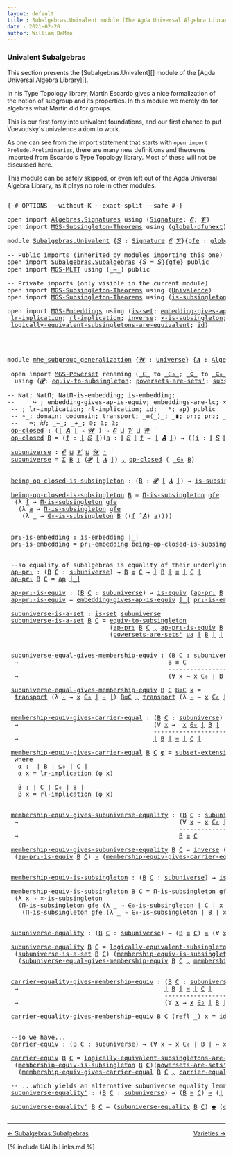 ```yaml
---
layout: default
title : Subalgebras.Univalent module (The Agda Universal Algebra Library)
date : 2021-02-20
author: William DeMeo
---
```


### <a id="univalent-subalgebras">Univalent Subalgebras</a>

This section presents the [Subalgebras.Univalent][] module of the [Agda Universal Algebra Library][].

In his Type Topology library, Martin Escardo gives a nice formalization of the notion of subgroup and its properties.  In this module we merely do for algebras what Martin did for groups.


This is our first foray into univalent foundations, and our first chance to put Voevodsky's univalence axiom to work.

As one can see from the import statement that starts with `open import Prelude.Preliminaries`, there are many new definitions and theorems imported from Escardo's Type Topology library.  Most of these will not be discussed here.

This module can be safely skipped, or even left out of the Agda Universal Algebra Library, as it plays no role in other modules.


<pre class="Agda">

<a id="988" class="Symbol">{-#</a> <a id="992" class="Keyword">OPTIONS</a> <a id="1000" class="Pragma">--without-K</a> <a id="1012" class="Pragma">--exact-split</a> <a id="1026" class="Pragma">--safe</a> <a id="1033" class="Symbol">#-}</a>

<a id="1038" class="Keyword">open</a> <a id="1043" class="Keyword">import</a> <a id="1050" href="Algebras.Signatures.html" class="Module">Algebras.Signatures</a> <a id="1070" class="Keyword">using</a> <a id="1076" class="Symbol">(</a><a id="1077" href="Algebras.Signatures.html#1299" class="Function">Signature</a><a id="1086" class="Symbol">;</a> <a id="1088" href="Prelude.Preliminaries.html#5703" class="Generalizable">𝓞</a><a id="1089" class="Symbol">;</a> <a id="1091" href="Universes.html#262" class="Generalizable">𝓥</a><a id="1092" class="Symbol">)</a>
<a id="1094" class="Keyword">open</a> <a id="1099" class="Keyword">import</a> <a id="1106" href="MGS-Subsingleton-Theorems.html" class="Module">MGS-Subsingleton-Theorems</a> <a id="1132" class="Keyword">using</a> <a id="1138" class="Symbol">(</a><a id="1139" href="MGS-Subsingleton-Theorems.html#3468" class="Function">global-dfunext</a><a id="1153" class="Symbol">)</a>

<a id="1156" class="Keyword">module</a> <a id="1163" href="Subalgebras.Univalent.html" class="Module">Subalgebras.Univalent</a> <a id="1185" class="Symbol">{</a><a id="1186" href="Subalgebras.Univalent.html#1186" class="Bound">𝑆</a> <a id="1188" class="Symbol">:</a> <a id="1190" href="Algebras.Signatures.html#1299" class="Function">Signature</a> <a id="1200" href="Prelude.Preliminaries.html#5703" class="Generalizable">𝓞</a> <a id="1202" href="Universes.html#262" class="Generalizable">𝓥</a><a id="1203" class="Symbol">}{</a><a id="1205" href="Subalgebras.Univalent.html#1205" class="Bound">gfe</a> <a id="1209" class="Symbol">:</a> <a id="1211" href="MGS-Subsingleton-Theorems.html#3468" class="Function">global-dfunext</a><a id="1225" class="Symbol">}</a> <a id="1227" class="Keyword">where</a>

<a id="1234" class="Comment">-- Public imports (inherited by modules importing this one)</a>
<a id="1294" class="Keyword">open</a> <a id="1299" class="Keyword">import</a> <a id="1306" href="Subalgebras.Subalgebras.html" class="Module">Subalgebras.Subalgebras</a> <a id="1330" class="Symbol">{</a><a id="1331" class="Argument">𝑆</a> <a id="1333" class="Symbol">=</a> <a id="1335" href="Subalgebras.Univalent.html#1186" class="Bound">𝑆</a><a id="1336" class="Symbol">}{</a><a id="1338" href="Subalgebras.Univalent.html#1205" class="Bound">gfe</a><a id="1341" class="Symbol">}</a> <a id="1343" class="Keyword">public</a>
<a id="1350" class="Keyword">open</a> <a id="1355" class="Keyword">import</a> <a id="1362" href="MGS-MLTT.html" class="Module">MGS-MLTT</a> <a id="1371" class="Keyword">using</a> <a id="1377" class="Symbol">(</a><a id="1378" href="MGS-MLTT.html#7080" class="Function Operator">_⇔_</a><a id="1381" class="Symbol">)</a> <a id="1383" class="Keyword">public</a>

<a id="1391" class="Comment">-- Private imports (only visible in the current module)</a>
<a id="1447" class="Keyword">open</a> <a id="1452" class="Keyword">import</a> <a id="1459" href="MGS-Subsingleton-Theorems.html" class="Module">MGS-Subsingleton-Theorems</a> <a id="1485" class="Keyword">using</a> <a id="1491" class="Symbol">(</a><a id="1492" href="MGS-Subsingleton-Theorems.html#2964" class="Function">Univalence</a><a id="1502" class="Symbol">)</a>
<a id="1504" class="Keyword">open</a> <a id="1509" class="Keyword">import</a> <a id="1516" href="MGS-Subsingleton-Theorems.html" class="Module">MGS-Subsingleton-Theorems</a> <a id="1542" class="Keyword">using</a> <a id="1548" class="Symbol">(</a><a id="1549" href="MGS-Basic-UF.html#743" class="Function">is-subsingleton</a><a id="1564" class="Symbol">;</a> <a id="1566" href="MGS-Subsingleton-Theorems.html#393" class="Function">Π-is-subsingleton</a><a id="1583" class="Symbol">)</a>

<a id="1586" class="Keyword">open</a> <a id="1591" class="Keyword">import</a> <a id="1598" href="MGS-Embeddings.html" class="Module">MGS-Embeddings</a> <a id="1613" class="Keyword">using</a> <a id="1619" class="Symbol">(</a><a id="1620" href="MGS-Basic-UF.html#1929" class="Function">is-set</a><a id="1626" class="Symbol">;</a> <a id="1628" href="MGS-Embeddings.html#3808" class="Function">embedding-gives-ap-is-equiv</a><a id="1655" class="Symbol">;</a> <a id="1657" href="MGS-Embeddings.html#1089" class="Function">pr₁-embedding</a><a id="1670" class="Symbol">;</a> 
 <a id="1674" href="MGS-MLTT.html#7133" class="Function">lr-implication</a><a id="1688" class="Symbol">;</a> <a id="1690" href="MGS-MLTT.html#7214" class="Function">rl-implication</a><a id="1704" class="Symbol">;</a> <a id="1706" href="MGS-Equivalences.html#979" class="Function">inverse</a><a id="1713" class="Symbol">;</a> <a id="1715" href="MGS-Solved-Exercises.html#6381" class="Function">×-is-subsingleton</a><a id="1732" class="Symbol">;</a> <a id="1734" href="MGS-Equivalences.html#5035" class="Function Operator">_≃_</a><a id="1737" class="Symbol">;</a> <a id="1739" href="MGS-Equivalences.html#6164" class="Function Operator">_●_</a><a id="1742" class="Symbol">;</a>
 <a id="1745" href="MGS-Solved-Exercises.html#5136" class="Function">logically-equivalent-subsingletons-are-equivalent</a><a id="1794" class="Symbol">;</a> <a id="1796" href="MGS-MLTT.html#3744" class="Function">id</a><a id="1798" class="Symbol">)</a>




<a id="1804" class="Keyword">module</a> <a id="mhe_subgroup_generalization"></a><a id="1811" href="Subalgebras.Univalent.html#1811" class="Module Operator">mhe_subgroup_generalization</a> <a id="1839" class="Symbol">{</a><a id="1840" href="Subalgebras.Univalent.html#1840" class="Bound">𝓦</a> <a id="1842" class="Symbol">:</a> <a id="1844" href="Agda.Primitive.html#423" class="Function">Universe</a><a id="1852" class="Symbol">}</a> <a id="1854" class="Symbol">{</a><a id="1855" href="Subalgebras.Univalent.html#1855" class="Bound">𝑨</a> <a id="1857" class="Symbol">:</a> <a id="1859" href="Algebras.Algebras.html#694" class="Function">Algebra</a> <a id="1867" href="Subalgebras.Univalent.html#1840" class="Bound">𝓦</a> <a id="1869" href="Subalgebras.Univalent.html#1186" class="Bound">𝑆</a><a id="1870" class="Symbol">}</a> <a id="1872" class="Symbol">(</a><a id="1873" href="Subalgebras.Univalent.html#1873" class="Bound">ua</a> <a id="1876" class="Symbol">:</a> <a id="1878" href="MGS-Subsingleton-Theorems.html#2964" class="Function">Univalence</a><a id="1888" class="Symbol">)</a> <a id="1890" class="Keyword">where</a>

 <a id="1898" class="Keyword">open</a> <a id="1903" class="Keyword">import</a> <a id="1910" href="MGS-Powerset.html" class="Module">MGS-Powerset</a> <a id="1923" class="Keyword">renaming</a> <a id="1932" class="Symbol">(</a><a id="1933" href="MGS-Powerset.html#4924" class="Function Operator">_∈_</a> <a id="1937" class="Symbol">to</a> <a id="_∈_"></a><a id="1940" href="Subalgebras.Univalent.html#1940" class="Function Operator">_∈₀_</a><a id="1944" class="Symbol">;</a> <a id="1946" href="MGS-Powerset.html#4976" class="Function Operator">_⊆_</a> <a id="1950" class="Symbol">to</a> <a id="_⊆_"></a><a id="1953" href="Subalgebras.Univalent.html#1953" class="Function Operator">_⊆₀_</a><a id="1957" class="Symbol">;</a> <a id="1959" href="MGS-Powerset.html#5040" class="Function">∈-is-subsingleton</a> <a id="1977" class="Symbol">to</a> <a id="∈-is-subsingleton"></a><a id="1980" href="Subalgebras.Univalent.html#1980" class="Function">∈₀-is-subsingleton</a><a id="1998" class="Symbol">)</a>
  <a id="2002" class="Keyword">using</a> <a id="2008" class="Symbol">(</a><a id="2009" href="MGS-Powerset.html#4551" class="Function">𝓟</a><a id="2010" class="Symbol">;</a> <a id="2012" href="MGS-Solved-Exercises.html#1652" class="Function">equiv-to-subsingleton</a><a id="2033" class="Symbol">;</a> <a id="2035" href="MGS-Powerset.html#4586" class="Function">powersets-are-sets&#39;</a><a id="2054" class="Symbol">;</a> <a id="2056" href="MGS-Powerset.html#6079" class="Function">subset-extensionality&#39;</a><a id="2078" class="Symbol">;</a> <a id="2080" href="MGS-Powerset.html#382" class="Function">propext</a><a id="2087" class="Symbol">;</a> <a id="2089" href="MGS-Powerset.html#2957" class="Function Operator">_holds</a><a id="2095" class="Symbol">;</a> <a id="2097" href="MGS-Powerset.html#2893" class="Function">Ω</a><a id="2098" class="Symbol">)</a>

<a id="2101" class="Comment">-- Nat; NatΠ; NatΠ-is-embedding; is-embedding; </a>
<a id="2149" class="Comment">--    _↪_; embedding-gives-ap-is-equiv; embeddings-are-lc; ×-is-subsingleton; id-is-embedding) public</a>
 <a id="2252" class="Comment">-- ; lr-implication; rl-implication; id; _⁻¹; ap) public</a>
 <a id="2310" class="Comment">-- ∘_; domain; codomain; transport; _≡⟨_⟩_; _∎; pr₁; pr₂; _×_; -Σ; Π;</a>
 <a id="2381" class="Comment">--   ¬; 𝑖𝑑; _∼_; _+_; 𝟘; 𝟙; 𝟚; </a>
 <a id="mhe_subgroup_generalization.op-closed"></a><a id="2414" href="Subalgebras.Univalent.html#2414" class="Function">op-closed</a> <a id="2424" class="Symbol">:</a> <a id="2426" class="Symbol">(</a><a id="2427" href="Prelude.Preliminaries.html#13781" class="Function Operator">∣</a> <a id="2429" href="Subalgebras.Univalent.html#1855" class="Bound">𝑨</a> <a id="2431" href="Prelude.Preliminaries.html#13781" class="Function Operator">∣</a> <a id="2433" class="Symbol">→</a> <a id="2435" href="Subalgebras.Univalent.html#1840" class="Bound">𝓦</a> <a id="2437" href="Universes.html#403" class="Function Operator">̇</a><a id="2438" class="Symbol">)</a> <a id="2440" class="Symbol">→</a> <a id="2442" href="Subalgebras.Univalent.html#1200" class="Bound">𝓞</a> <a id="2444" href="Agda.Primitive.html#636" class="Function Operator">⊔</a> <a id="2446" href="Subalgebras.Univalent.html#1202" class="Bound">𝓥</a> <a id="2448" href="Agda.Primitive.html#636" class="Function Operator">⊔</a> <a id="2450" href="Subalgebras.Univalent.html#1840" class="Bound">𝓦</a> <a id="2452" href="Universes.html#403" class="Function Operator">̇</a>
 <a id="2455" href="Subalgebras.Univalent.html#2414" class="Function">op-closed</a> <a id="2465" href="Subalgebras.Univalent.html#2465" class="Bound">B</a> <a id="2467" class="Symbol">=</a> <a id="2469" class="Symbol">(</a><a id="2470" href="Subalgebras.Univalent.html#2470" class="Bound">f</a> <a id="2472" class="Symbol">:</a> <a id="2474" href="Prelude.Preliminaries.html#13781" class="Function Operator">∣</a> <a id="2476" href="Subalgebras.Univalent.html#1186" class="Bound">𝑆</a> <a id="2478" href="Prelude.Preliminaries.html#13781" class="Function Operator">∣</a><a id="2479" class="Symbol">)(</a><a id="2481" href="Subalgebras.Univalent.html#2481" class="Bound">a</a> <a id="2483" class="Symbol">:</a> <a id="2485" href="Prelude.Preliminaries.html#13859" class="Function Operator">∥</a> <a id="2487" href="Subalgebras.Univalent.html#1186" class="Bound">𝑆</a> <a id="2489" href="Prelude.Preliminaries.html#13859" class="Function Operator">∥</a> <a id="2491" href="Subalgebras.Univalent.html#2470" class="Bound">f</a> <a id="2493" class="Symbol">→</a> <a id="2495" href="Prelude.Preliminaries.html#13781" class="Function Operator">∣</a> <a id="2497" href="Subalgebras.Univalent.html#1855" class="Bound">𝑨</a> <a id="2499" href="Prelude.Preliminaries.html#13781" class="Function Operator">∣</a><a id="2500" class="Symbol">)</a> <a id="2502" class="Symbol">→</a> <a id="2504" class="Symbol">((</a><a id="2506" href="Subalgebras.Univalent.html#2506" class="Bound">i</a> <a id="2508" class="Symbol">:</a> <a id="2510" href="Prelude.Preliminaries.html#13859" class="Function Operator">∥</a> <a id="2512" href="Subalgebras.Univalent.html#1186" class="Bound">𝑆</a> <a id="2514" href="Prelude.Preliminaries.html#13859" class="Function Operator">∥</a> <a id="2516" href="Subalgebras.Univalent.html#2470" class="Bound">f</a><a id="2517" class="Symbol">)</a> <a id="2519" class="Symbol">→</a> <a id="2521" href="Subalgebras.Univalent.html#2465" class="Bound">B</a> <a id="2523" class="Symbol">(</a><a id="2524" href="Subalgebras.Univalent.html#2481" class="Bound">a</a> <a id="2526" href="Subalgebras.Univalent.html#2506" class="Bound">i</a><a id="2527" class="Symbol">))</a> <a id="2530" class="Symbol">→</a> <a id="2532" href="Subalgebras.Univalent.html#2465" class="Bound">B</a> <a id="2534" class="Symbol">((</a><a id="2536" href="Subalgebras.Univalent.html#2470" class="Bound">f</a> <a id="2538" href="Algebras.Algebras.html#2844" class="Function Operator">̂</a> <a id="2540" href="Subalgebras.Univalent.html#1855" class="Bound">𝑨</a><a id="2541" class="Symbol">)</a> <a id="2543" href="Subalgebras.Univalent.html#2481" class="Bound">a</a><a id="2544" class="Symbol">)</a>

 <a id="mhe_subgroup_generalization.subuniverse"></a><a id="2548" href="Subalgebras.Univalent.html#2548" class="Function">subuniverse</a> <a id="2560" class="Symbol">:</a> <a id="2562" href="Subalgebras.Univalent.html#1200" class="Bound">𝓞</a> <a id="2564" href="Agda.Primitive.html#636" class="Function Operator">⊔</a> <a id="2566" href="Subalgebras.Univalent.html#1202" class="Bound">𝓥</a> <a id="2568" href="Agda.Primitive.html#636" class="Function Operator">⊔</a> <a id="2570" href="Subalgebras.Univalent.html#1840" class="Bound">𝓦</a> <a id="2572" href="Agda.Primitive.html#606" class="Function Operator">⁺</a> <a id="2574" href="Universes.html#403" class="Function Operator">̇</a>
 <a id="2577" href="Subalgebras.Univalent.html#2548" class="Function">subuniverse</a> <a id="2589" class="Symbol">=</a> <a id="2591" href="MGS-MLTT.html#3074" class="Function">Σ</a> <a id="2593" href="Subalgebras.Univalent.html#2593" class="Bound">B</a> <a id="2595" href="MGS-MLTT.html#3074" class="Function">꞉</a> <a id="2597" class="Symbol">(</a><a id="2598" href="MGS-Powerset.html#4551" class="Function">𝓟</a> <a id="2600" href="Prelude.Preliminaries.html#13781" class="Function Operator">∣</a> <a id="2602" href="Subalgebras.Univalent.html#1855" class="Bound">𝑨</a> <a id="2604" href="Prelude.Preliminaries.html#13781" class="Function Operator">∣</a><a id="2605" class="Symbol">)</a> <a id="2607" href="MGS-MLTT.html#3074" class="Function">,</a> <a id="2609" href="Subalgebras.Univalent.html#2414" class="Function">op-closed</a> <a id="2619" class="Symbol">(</a> <a id="2621" href="Subalgebras.Univalent.html#1940" class="Function Operator">_∈₀</a> <a id="2625" href="Subalgebras.Univalent.html#2593" class="Bound">B</a><a id="2626" class="Symbol">)</a>


 <a id="mhe_subgroup_generalization.being-op-closed-is-subsingleton"></a><a id="2631" href="Subalgebras.Univalent.html#2631" class="Function">being-op-closed-is-subsingleton</a> <a id="2663" class="Symbol">:</a> <a id="2665" class="Symbol">(</a><a id="2666" href="Subalgebras.Univalent.html#2666" class="Bound">B</a> <a id="2668" class="Symbol">:</a> <a id="2670" href="MGS-Powerset.html#4551" class="Function">𝓟</a> <a id="2672" href="Prelude.Preliminaries.html#13781" class="Function Operator">∣</a> <a id="2674" href="Subalgebras.Univalent.html#1855" class="Bound">𝑨</a> <a id="2676" href="Prelude.Preliminaries.html#13781" class="Function Operator">∣</a><a id="2677" class="Symbol">)</a> <a id="2679" class="Symbol">→</a> <a id="2681" href="MGS-Basic-UF.html#743" class="Function">is-subsingleton</a> <a id="2697" class="Symbol">(</a><a id="2698" href="Subalgebras.Univalent.html#2414" class="Function">op-closed</a> <a id="2708" class="Symbol">(</a> <a id="2710" href="Subalgebras.Univalent.html#1940" class="Function Operator">_∈₀</a> <a id="2714" href="Subalgebras.Univalent.html#2666" class="Bound">B</a> <a id="2716" class="Symbol">))</a>

 <a id="2721" href="Subalgebras.Univalent.html#2631" class="Function">being-op-closed-is-subsingleton</a> <a id="2753" href="Subalgebras.Univalent.html#2753" class="Bound">B</a> <a id="2755" class="Symbol">=</a> <a id="2757" href="MGS-Subsingleton-Theorems.html#393" class="Function">Π-is-subsingleton</a> <a id="2775" href="Subalgebras.Univalent.html#1205" class="Bound">gfe</a>
  <a id="2781" class="Symbol">(λ</a> <a id="2784" href="Subalgebras.Univalent.html#2784" class="Bound">f</a> <a id="2786" class="Symbol">→</a> <a id="2788" href="MGS-Subsingleton-Theorems.html#393" class="Function">Π-is-subsingleton</a> <a id="2806" href="Subalgebras.Univalent.html#1205" class="Bound">gfe</a>
   <a id="2813" class="Symbol">(λ</a> <a id="2816" href="Subalgebras.Univalent.html#2816" class="Bound">a</a> <a id="2818" class="Symbol">→</a> <a id="2820" href="MGS-Subsingleton-Theorems.html#393" class="Function">Π-is-subsingleton</a> <a id="2838" href="Subalgebras.Univalent.html#1205" class="Bound">gfe</a>
    <a id="2846" class="Symbol">(λ</a> <a id="2849" href="Subalgebras.Univalent.html#2849" class="Bound">_</a> <a id="2851" class="Symbol">→</a> <a id="2853" href="Subalgebras.Univalent.html#1980" class="Function">∈₀-is-subsingleton</a> <a id="2872" href="Subalgebras.Univalent.html#2753" class="Bound">B</a> <a id="2874" class="Symbol">((</a><a id="2876" href="Subalgebras.Univalent.html#2784" class="Bound">f</a> <a id="2878" href="Algebras.Algebras.html#2844" class="Function Operator">̂</a> <a id="2880" href="Subalgebras.Univalent.html#1855" class="Bound">𝑨</a><a id="2881" class="Symbol">)</a> <a id="2883" href="Subalgebras.Univalent.html#2816" class="Bound">a</a><a id="2884" class="Symbol">))))</a>


 <a id="mhe_subgroup_generalization.pr₁-is-embedding"></a><a id="2892" href="Subalgebras.Univalent.html#2892" class="Function">pr₁-is-embedding</a> <a id="2909" class="Symbol">:</a> <a id="2911" href="MGS-Embeddings.html#384" class="Function">is-embedding</a> <a id="2924" href="Prelude.Preliminaries.html#13781" class="Function Operator">∣_∣</a>
 <a id="2929" href="Subalgebras.Univalent.html#2892" class="Function">pr₁-is-embedding</a> <a id="2946" class="Symbol">=</a> <a id="2948" href="MGS-Embeddings.html#1089" class="Function">pr₁-embedding</a> <a id="2962" href="Subalgebras.Univalent.html#2631" class="Function">being-op-closed-is-subsingleton</a>


 <a id="2997" class="Comment">--so equality of subalgebras is equality of their underlying subsets in the powerset:</a>
 <a id="mhe_subgroup_generalization.ap-pr₁"></a><a id="3084" href="Subalgebras.Univalent.html#3084" class="Function">ap-pr₁</a> <a id="3091" class="Symbol">:</a> <a id="3093" class="Symbol">(</a><a id="3094" href="Subalgebras.Univalent.html#3094" class="Bound">B</a> <a id="3096" href="Subalgebras.Univalent.html#3096" class="Bound">C</a> <a id="3098" class="Symbol">:</a> <a id="3100" href="Subalgebras.Univalent.html#2548" class="Function">subuniverse</a><a id="3111" class="Symbol">)</a> <a id="3113" class="Symbol">→</a> <a id="3115" href="Subalgebras.Univalent.html#3094" class="Bound">B</a> <a id="3117" href="Prelude.Inverses.html#620" class="Datatype Operator">≡</a> <a id="3119" href="Subalgebras.Univalent.html#3096" class="Bound">C</a> <a id="3121" class="Symbol">→</a> <a id="3123" href="Prelude.Preliminaries.html#13781" class="Function Operator">∣</a> <a id="3125" href="Subalgebras.Univalent.html#3094" class="Bound">B</a> <a id="3127" href="Prelude.Preliminaries.html#13781" class="Function Operator">∣</a> <a id="3129" href="Prelude.Inverses.html#620" class="Datatype Operator">≡</a> <a id="3131" href="Prelude.Preliminaries.html#13781" class="Function Operator">∣</a> <a id="3133" href="Subalgebras.Univalent.html#3096" class="Bound">C</a> <a id="3135" href="Prelude.Preliminaries.html#13781" class="Function Operator">∣</a>
 <a id="3138" href="Subalgebras.Univalent.html#3084" class="Function">ap-pr₁</a> <a id="3145" href="Subalgebras.Univalent.html#3145" class="Bound">B</a> <a id="3147" href="Subalgebras.Univalent.html#3147" class="Bound">C</a> <a id="3149" class="Symbol">=</a> <a id="3151" href="MGS-MLTT.html#6613" class="Function">ap</a> <a id="3154" href="Prelude.Preliminaries.html#13781" class="Function Operator">∣_∣</a>

 <a id="mhe_subgroup_generalization.ap-pr₁-is-equiv"></a><a id="3160" href="Subalgebras.Univalent.html#3160" class="Function">ap-pr₁-is-equiv</a> <a id="3176" class="Symbol">:</a> <a id="3178" class="Symbol">(</a><a id="3179" href="Subalgebras.Univalent.html#3179" class="Bound">B</a> <a id="3181" href="Subalgebras.Univalent.html#3181" class="Bound">C</a> <a id="3183" class="Symbol">:</a> <a id="3185" href="Subalgebras.Univalent.html#2548" class="Function">subuniverse</a><a id="3196" class="Symbol">)</a> <a id="3198" class="Symbol">→</a> <a id="3200" href="MGS-Equivalences.html#868" class="Function">is-equiv</a> <a id="3209" class="Symbol">(</a><a id="3210" href="Subalgebras.Univalent.html#3084" class="Function">ap-pr₁</a> <a id="3217" href="Subalgebras.Univalent.html#3179" class="Bound">B</a> <a id="3219" href="Subalgebras.Univalent.html#3181" class="Bound">C</a><a id="3220" class="Symbol">)</a>
 <a id="3223" href="Subalgebras.Univalent.html#3160" class="Function">ap-pr₁-is-equiv</a> <a id="3239" class="Symbol">=</a> <a id="3241" href="MGS-Embeddings.html#3808" class="Function">embedding-gives-ap-is-equiv</a> <a id="3269" href="Prelude.Preliminaries.html#13781" class="Function Operator">∣_∣</a> <a id="3273" href="Subalgebras.Univalent.html#2892" class="Function">pr₁-is-embedding</a>

 <a id="mhe_subgroup_generalization.subuniverse-is-a-set"></a><a id="3292" href="Subalgebras.Univalent.html#3292" class="Function">subuniverse-is-a-set</a> <a id="3313" class="Symbol">:</a> <a id="3315" href="MGS-Basic-UF.html#1929" class="Function">is-set</a> <a id="3322" href="Subalgebras.Univalent.html#2548" class="Function">subuniverse</a>
 <a id="3335" href="Subalgebras.Univalent.html#3292" class="Function">subuniverse-is-a-set</a> <a id="3356" href="Subalgebras.Univalent.html#3356" class="Bound">B</a> <a id="3358" href="Subalgebras.Univalent.html#3358" class="Bound">C</a> <a id="3360" class="Symbol">=</a> <a id="3362" href="MGS-Solved-Exercises.html#1652" class="Function">equiv-to-subsingleton</a>
                            <a id="3412" class="Symbol">(</a><a id="3413" href="Subalgebras.Univalent.html#3084" class="Function">ap-pr₁</a> <a id="3420" href="Subalgebras.Univalent.html#3356" class="Bound">B</a> <a id="3422" href="Subalgebras.Univalent.html#3358" class="Bound">C</a> <a id="3424" href="Prelude.Equality.html#463" class="InductiveConstructor Operator">,</a> <a id="3426" href="Subalgebras.Univalent.html#3160" class="Function">ap-pr₁-is-equiv</a> <a id="3442" href="Subalgebras.Univalent.html#3356" class="Bound">B</a> <a id="3444" href="Subalgebras.Univalent.html#3358" class="Bound">C</a><a id="3445" class="Symbol">)</a>
                            <a id="3475" class="Symbol">(</a><a id="3476" href="MGS-Powerset.html#4586" class="Function">powersets-are-sets&#39;</a> <a id="3496" href="Subalgebras.Univalent.html#1873" class="Bound">ua</a> <a id="3499" href="Prelude.Preliminaries.html#13781" class="Function Operator">∣</a> <a id="3501" href="Subalgebras.Univalent.html#3356" class="Bound">B</a> <a id="3503" href="Prelude.Preliminaries.html#13781" class="Function Operator">∣</a> <a id="3505" href="Prelude.Preliminaries.html#13781" class="Function Operator">∣</a> <a id="3507" href="Subalgebras.Univalent.html#3358" class="Bound">C</a> <a id="3509" href="Prelude.Preliminaries.html#13781" class="Function Operator">∣</a><a id="3510" class="Symbol">)</a>


 <a id="mhe_subgroup_generalization.subuniverse-equal-gives-membership-equiv"></a><a id="3515" href="Subalgebras.Univalent.html#3515" class="Function">subuniverse-equal-gives-membership-equiv</a> <a id="3556" class="Symbol">:</a> <a id="3558" class="Symbol">(</a><a id="3559" href="Subalgebras.Univalent.html#3559" class="Bound">B</a> <a id="3561" href="Subalgebras.Univalent.html#3561" class="Bound">C</a> <a id="3563" class="Symbol">:</a> <a id="3565" href="Subalgebras.Univalent.html#2548" class="Function">subuniverse</a><a id="3576" class="Symbol">)</a>
  <a id="3580" class="Symbol">→</a>                                         <a id="3622" href="Subalgebras.Univalent.html#3559" class="Bound">B</a> <a id="3624" href="Prelude.Inverses.html#620" class="Datatype Operator">≡</a> <a id="3626" href="Subalgebras.Univalent.html#3561" class="Bound">C</a>
                                            <a id="3672" class="Comment">---------------------</a>
  <a id="3696" class="Symbol">→</a>                                         <a id="3738" class="Symbol">(∀</a> <a id="3741" href="Subalgebras.Univalent.html#3741" class="Bound">x</a> <a id="3743" class="Symbol">→</a> <a id="3745" href="Subalgebras.Univalent.html#3741" class="Bound">x</a> <a id="3747" href="Subalgebras.Univalent.html#1940" class="Function Operator">∈₀</a> <a id="3750" href="Prelude.Preliminaries.html#13781" class="Function Operator">∣</a> <a id="3752" href="Subalgebras.Univalent.html#3559" class="Bound">B</a> <a id="3754" href="Prelude.Preliminaries.html#13781" class="Function Operator">∣</a> <a id="3756" href="MGS-MLTT.html#7080" class="Function Operator">⇔</a> <a id="3758" href="Subalgebras.Univalent.html#3741" class="Bound">x</a> <a id="3760" href="Subalgebras.Univalent.html#1940" class="Function Operator">∈₀</a> <a id="3763" href="Prelude.Preliminaries.html#13781" class="Function Operator">∣</a> <a id="3765" href="Subalgebras.Univalent.html#3561" class="Bound">C</a> <a id="3767" href="Prelude.Preliminaries.html#13781" class="Function Operator">∣</a><a id="3768" class="Symbol">)</a>

 <a id="3772" href="Subalgebras.Univalent.html#3515" class="Function">subuniverse-equal-gives-membership-equiv</a> <a id="3813" href="Subalgebras.Univalent.html#3813" class="Bound">B</a> <a id="3815" href="Subalgebras.Univalent.html#3815" class="Bound">C</a> <a id="3817" href="Subalgebras.Univalent.html#3817" class="Bound">B≡C</a> <a id="3821" href="Subalgebras.Univalent.html#3821" class="Bound">x</a> <a id="3823" class="Symbol">=</a>
  <a id="3827" href="MGS-MLTT.html#4946" class="Function">transport</a> <a id="3837" class="Symbol">(λ</a> <a id="3840" href="Subalgebras.Univalent.html#3840" class="Bound">-</a> <a id="3842" class="Symbol">→</a> <a id="3844" href="Subalgebras.Univalent.html#3821" class="Bound">x</a> <a id="3846" href="Subalgebras.Univalent.html#1940" class="Function Operator">∈₀</a> <a id="3849" href="Prelude.Preliminaries.html#13781" class="Function Operator">∣</a> <a id="3851" href="Subalgebras.Univalent.html#3840" class="Bound">-</a> <a id="3853" href="Prelude.Preliminaries.html#13781" class="Function Operator">∣</a><a id="3854" class="Symbol">)</a> <a id="3856" href="Subalgebras.Univalent.html#3817" class="Bound">B≡C</a> <a id="3860" href="Prelude.Equality.html#463" class="InductiveConstructor Operator">,</a> <a id="3862" href="MGS-MLTT.html#4946" class="Function">transport</a> <a id="3872" class="Symbol">(λ</a> <a id="3875" href="Subalgebras.Univalent.html#3875" class="Bound">-</a> <a id="3877" class="Symbol">→</a> <a id="3879" href="Subalgebras.Univalent.html#3821" class="Bound">x</a> <a id="3881" href="Subalgebras.Univalent.html#1940" class="Function Operator">∈₀</a> <a id="3884" href="Prelude.Preliminaries.html#13781" class="Function Operator">∣</a> <a id="3886" href="Subalgebras.Univalent.html#3875" class="Bound">-</a> <a id="3888" href="Prelude.Preliminaries.html#13781" class="Function Operator">∣</a> <a id="3890" class="Symbol">)</a> <a id="3892" class="Symbol">(</a> <a id="3894" href="Subalgebras.Univalent.html#3817" class="Bound">B≡C</a> <a id="3898" href="MGS-MLTT.html#6125" class="Function Operator">⁻¹</a> <a id="3901" class="Symbol">)</a>


 <a id="mhe_subgroup_generalization.membership-equiv-gives-carrier-equal"></a><a id="3906" href="Subalgebras.Univalent.html#3906" class="Function">membership-equiv-gives-carrier-equal</a> <a id="3943" class="Symbol">:</a> <a id="3945" class="Symbol">(</a><a id="3946" href="Subalgebras.Univalent.html#3946" class="Bound">B</a> <a id="3948" href="Subalgebras.Univalent.html#3948" class="Bound">C</a> <a id="3950" class="Symbol">:</a> <a id="3952" href="Subalgebras.Univalent.html#2548" class="Function">subuniverse</a><a id="3963" class="Symbol">)</a>
  <a id="3967" class="Symbol">→</a>                                     <a id="4005" class="Symbol">(∀</a> <a id="4008" href="Subalgebras.Univalent.html#4008" class="Bound">x</a> <a id="4010" class="Symbol">→</a>  <a id="4013" href="Subalgebras.Univalent.html#4008" class="Bound">x</a> <a id="4015" href="Subalgebras.Univalent.html#1940" class="Function Operator">∈₀</a> <a id="4018" href="Prelude.Preliminaries.html#13781" class="Function Operator">∣</a> <a id="4020" href="Subalgebras.Univalent.html#3946" class="Bound">B</a> <a id="4022" href="Prelude.Preliminaries.html#13781" class="Function Operator">∣</a>  <a id="4025" href="MGS-MLTT.html#7080" class="Function Operator">⇔</a>  <a id="4028" href="Subalgebras.Univalent.html#4008" class="Bound">x</a> <a id="4030" href="Subalgebras.Univalent.html#1940" class="Function Operator">∈₀</a> <a id="4033" href="Prelude.Preliminaries.html#13781" class="Function Operator">∣</a> <a id="4035" href="Subalgebras.Univalent.html#3948" class="Bound">C</a> <a id="4037" href="Prelude.Preliminaries.html#13781" class="Function Operator">∣</a><a id="4038" class="Symbol">)</a>
                                        <a id="4080" class="Comment">--------------------------------</a>
  <a id="4115" class="Symbol">→</a>                                     <a id="4153" href="Prelude.Preliminaries.html#13781" class="Function Operator">∣</a> <a id="4155" href="Subalgebras.Univalent.html#3946" class="Bound">B</a> <a id="4157" href="Prelude.Preliminaries.html#13781" class="Function Operator">∣</a> <a id="4159" href="Prelude.Inverses.html#620" class="Datatype Operator">≡</a> <a id="4161" href="Prelude.Preliminaries.html#13781" class="Function Operator">∣</a> <a id="4163" href="Subalgebras.Univalent.html#3948" class="Bound">C</a> <a id="4165" href="Prelude.Preliminaries.html#13781" class="Function Operator">∣</a>

 <a id="4169" href="Subalgebras.Univalent.html#3906" class="Function">membership-equiv-gives-carrier-equal</a> <a id="4206" href="Subalgebras.Univalent.html#4206" class="Bound">B</a> <a id="4208" href="Subalgebras.Univalent.html#4208" class="Bound">C</a> <a id="4210" href="Subalgebras.Univalent.html#4210" class="Bound">φ</a> <a id="4212" class="Symbol">=</a> <a id="4214" href="MGS-Powerset.html#6079" class="Function">subset-extensionality&#39;</a> <a id="4237" href="Subalgebras.Univalent.html#1873" class="Bound">ua</a> <a id="4240" href="Subalgebras.Univalent.html#4255" class="Function">α</a> <a id="4242" href="Subalgebras.Univalent.html#4309" class="Function">β</a>
  <a id="4246" class="Keyword">where</a>
   <a id="4255" href="Subalgebras.Univalent.html#4255" class="Function">α</a> <a id="4257" class="Symbol">:</a>  <a id="4260" href="Prelude.Preliminaries.html#13781" class="Function Operator">∣</a> <a id="4262" href="Subalgebras.Univalent.html#4206" class="Bound">B</a> <a id="4264" href="Prelude.Preliminaries.html#13781" class="Function Operator">∣</a> <a id="4266" href="Subalgebras.Univalent.html#1953" class="Function Operator">⊆₀</a> <a id="4269" href="Prelude.Preliminaries.html#13781" class="Function Operator">∣</a> <a id="4271" href="Subalgebras.Univalent.html#4208" class="Bound">C</a> <a id="4273" href="Prelude.Preliminaries.html#13781" class="Function Operator">∣</a>
   <a id="4278" href="Subalgebras.Univalent.html#4255" class="Function">α</a> <a id="4280" href="Subalgebras.Univalent.html#4280" class="Bound">x</a> <a id="4282" class="Symbol">=</a> <a id="4284" href="MGS-MLTT.html#7133" class="Function">lr-implication</a> <a id="4299" class="Symbol">(</a><a id="4300" href="Subalgebras.Univalent.html#4210" class="Bound">φ</a> <a id="4302" href="Subalgebras.Univalent.html#4280" class="Bound">x</a><a id="4303" class="Symbol">)</a>

   <a id="4309" href="Subalgebras.Univalent.html#4309" class="Function">β</a> <a id="4311" class="Symbol">:</a> <a id="4313" href="Prelude.Preliminaries.html#13781" class="Function Operator">∣</a> <a id="4315" href="Subalgebras.Univalent.html#4208" class="Bound">C</a> <a id="4317" href="Prelude.Preliminaries.html#13781" class="Function Operator">∣</a> <a id="4319" href="Subalgebras.Univalent.html#1953" class="Function Operator">⊆₀</a> <a id="4322" href="Prelude.Preliminaries.html#13781" class="Function Operator">∣</a> <a id="4324" href="Subalgebras.Univalent.html#4206" class="Bound">B</a> <a id="4326" href="Prelude.Preliminaries.html#13781" class="Function Operator">∣</a>
   <a id="4331" href="Subalgebras.Univalent.html#4309" class="Function">β</a> <a id="4333" href="Subalgebras.Univalent.html#4333" class="Bound">x</a> <a id="4335" class="Symbol">=</a> <a id="4337" href="MGS-MLTT.html#7214" class="Function">rl-implication</a> <a id="4352" class="Symbol">(</a><a id="4353" href="Subalgebras.Univalent.html#4210" class="Bound">φ</a> <a id="4355" href="Subalgebras.Univalent.html#4333" class="Bound">x</a><a id="4356" class="Symbol">)</a>


 <a id="mhe_subgroup_generalization.membership-equiv-gives-subuniverse-equality"></a><a id="4361" href="Subalgebras.Univalent.html#4361" class="Function">membership-equiv-gives-subuniverse-equality</a> <a id="4405" class="Symbol">:</a> <a id="4407" class="Symbol">(</a><a id="4408" href="Subalgebras.Univalent.html#4408" class="Bound">B</a> <a id="4410" href="Subalgebras.Univalent.html#4410" class="Bound">C</a> <a id="4412" class="Symbol">:</a> <a id="4414" href="Subalgebras.Univalent.html#2548" class="Function">subuniverse</a><a id="4425" class="Symbol">)</a>
  <a id="4429" class="Symbol">→</a>                                            <a id="4474" class="Symbol">(∀</a> <a id="4477" href="Subalgebras.Univalent.html#4477" class="Bound">x</a> <a id="4479" class="Symbol">→</a> <a id="4481" href="Subalgebras.Univalent.html#4477" class="Bound">x</a> <a id="4483" href="Subalgebras.Univalent.html#1940" class="Function Operator">∈₀</a> <a id="4486" href="Prelude.Preliminaries.html#13781" class="Function Operator">∣</a> <a id="4488" href="Subalgebras.Univalent.html#4408" class="Bound">B</a> <a id="4490" href="Prelude.Preliminaries.html#13781" class="Function Operator">∣</a> <a id="4492" href="MGS-MLTT.html#7080" class="Function Operator">⇔</a> <a id="4494" href="Subalgebras.Univalent.html#4477" class="Bound">x</a> <a id="4496" href="Subalgebras.Univalent.html#1940" class="Function Operator">∈₀</a> <a id="4499" href="Prelude.Preliminaries.html#13781" class="Function Operator">∣</a> <a id="4501" href="Subalgebras.Univalent.html#4410" class="Bound">C</a> <a id="4503" href="Prelude.Preliminaries.html#13781" class="Function Operator">∣</a><a id="4504" class="Symbol">)</a>
                                               <a id="4553" class="Comment">-----------------------------</a>
  <a id="4585" class="Symbol">→</a>                                            <a id="4630" href="Subalgebras.Univalent.html#4408" class="Bound">B</a> <a id="4632" href="Prelude.Inverses.html#620" class="Datatype Operator">≡</a> <a id="4634" href="Subalgebras.Univalent.html#4410" class="Bound">C</a>

 <a id="4638" href="Subalgebras.Univalent.html#4361" class="Function">membership-equiv-gives-subuniverse-equality</a> <a id="4682" href="Subalgebras.Univalent.html#4682" class="Bound">B</a> <a id="4684" href="Subalgebras.Univalent.html#4684" class="Bound">C</a> <a id="4686" class="Symbol">=</a> <a id="4688" href="MGS-Equivalences.html#979" class="Function">inverse</a> <a id="4696" class="Symbol">(</a><a id="4697" href="Subalgebras.Univalent.html#3084" class="Function">ap-pr₁</a> <a id="4704" href="Subalgebras.Univalent.html#4682" class="Bound">B</a> <a id="4706" href="Subalgebras.Univalent.html#4684" class="Bound">C</a><a id="4707" class="Symbol">)</a>
  <a id="4711" class="Symbol">(</a><a id="4712" href="Subalgebras.Univalent.html#3160" class="Function">ap-pr₁-is-equiv</a> <a id="4728" href="Subalgebras.Univalent.html#4682" class="Bound">B</a> <a id="4730" href="Subalgebras.Univalent.html#4684" class="Bound">C</a><a id="4731" class="Symbol">)</a> <a id="4733" href="MGS-MLTT.html#3813" class="Function Operator">∘</a> <a id="4735" class="Symbol">(</a><a id="4736" href="Subalgebras.Univalent.html#3906" class="Function">membership-equiv-gives-carrier-equal</a> <a id="4773" href="Subalgebras.Univalent.html#4682" class="Bound">B</a> <a id="4775" href="Subalgebras.Univalent.html#4684" class="Bound">C</a><a id="4776" class="Symbol">)</a>


 <a id="mhe_subgroup_generalization.membership-equiv-is-subsingleton"></a><a id="4781" href="Subalgebras.Univalent.html#4781" class="Function">membership-equiv-is-subsingleton</a> <a id="4814" class="Symbol">:</a> <a id="4816" class="Symbol">(</a><a id="4817" href="Subalgebras.Univalent.html#4817" class="Bound">B</a> <a id="4819" href="Subalgebras.Univalent.html#4819" class="Bound">C</a> <a id="4821" class="Symbol">:</a> <a id="4823" href="Subalgebras.Univalent.html#2548" class="Function">subuniverse</a><a id="4834" class="Symbol">)</a> <a id="4836" class="Symbol">→</a> <a id="4838" href="MGS-Basic-UF.html#743" class="Function">is-subsingleton</a> <a id="4854" class="Symbol">(∀</a> <a id="4857" href="Subalgebras.Univalent.html#4857" class="Bound">x</a> <a id="4859" class="Symbol">→</a> <a id="4861" href="Subalgebras.Univalent.html#4857" class="Bound">x</a> <a id="4863" href="Subalgebras.Univalent.html#1940" class="Function Operator">∈₀</a> <a id="4866" href="Prelude.Preliminaries.html#13781" class="Function Operator">∣</a> <a id="4868" href="Subalgebras.Univalent.html#4817" class="Bound">B</a> <a id="4870" href="Prelude.Preliminaries.html#13781" class="Function Operator">∣</a> <a id="4872" href="MGS-MLTT.html#7080" class="Function Operator">⇔</a> <a id="4874" href="Subalgebras.Univalent.html#4857" class="Bound">x</a> <a id="4876" href="Subalgebras.Univalent.html#1940" class="Function Operator">∈₀</a> <a id="4879" href="Prelude.Preliminaries.html#13781" class="Function Operator">∣</a> <a id="4881" href="Subalgebras.Univalent.html#4819" class="Bound">C</a> <a id="4883" href="Prelude.Preliminaries.html#13781" class="Function Operator">∣</a><a id="4884" class="Symbol">)</a>

 <a id="4888" href="Subalgebras.Univalent.html#4781" class="Function">membership-equiv-is-subsingleton</a> <a id="4921" href="Subalgebras.Univalent.html#4921" class="Bound">B</a> <a id="4923" href="Subalgebras.Univalent.html#4923" class="Bound">C</a> <a id="4925" class="Symbol">=</a> <a id="4927" href="MGS-Subsingleton-Theorems.html#393" class="Function">Π-is-subsingleton</a> <a id="4945" href="Subalgebras.Univalent.html#1205" class="Bound">gfe</a>
  <a id="4951" class="Symbol">(λ</a> <a id="4954" href="Subalgebras.Univalent.html#4954" class="Bound">x</a> <a id="4956" class="Symbol">→</a> <a id="4958" href="MGS-Solved-Exercises.html#6381" class="Function">×-is-subsingleton</a>
   <a id="4979" class="Symbol">(</a><a id="4980" href="MGS-Subsingleton-Theorems.html#393" class="Function">Π-is-subsingleton</a> <a id="4998" href="Subalgebras.Univalent.html#1205" class="Bound">gfe</a> <a id="5002" class="Symbol">(λ</a> <a id="5005" href="Subalgebras.Univalent.html#5005" class="Bound">_</a> <a id="5007" class="Symbol">→</a> <a id="5009" href="Subalgebras.Univalent.html#1980" class="Function">∈₀-is-subsingleton</a> <a id="5028" href="Prelude.Preliminaries.html#13781" class="Function Operator">∣</a> <a id="5030" href="Subalgebras.Univalent.html#4923" class="Bound">C</a> <a id="5032" href="Prelude.Preliminaries.html#13781" class="Function Operator">∣</a> <a id="5034" href="Subalgebras.Univalent.html#4954" class="Bound">x</a> <a id="5036" class="Symbol">))</a>
    <a id="5043" class="Symbol">(</a><a id="5044" href="MGS-Subsingleton-Theorems.html#393" class="Function">Π-is-subsingleton</a> <a id="5062" href="Subalgebras.Univalent.html#1205" class="Bound">gfe</a> <a id="5066" class="Symbol">(λ</a> <a id="5069" href="Subalgebras.Univalent.html#5069" class="Bound">_</a> <a id="5071" class="Symbol">→</a> <a id="5073" href="Subalgebras.Univalent.html#1980" class="Function">∈₀-is-subsingleton</a> <a id="5092" href="Prelude.Preliminaries.html#13781" class="Function Operator">∣</a> <a id="5094" href="Subalgebras.Univalent.html#4921" class="Bound">B</a> <a id="5096" href="Prelude.Preliminaries.html#13781" class="Function Operator">∣</a> <a id="5098" href="Subalgebras.Univalent.html#4954" class="Bound">x</a> <a id="5100" class="Symbol">)))</a>


 <a id="mhe_subgroup_generalization.subuniverse-equality"></a><a id="5107" href="Subalgebras.Univalent.html#5107" class="Function">subuniverse-equality</a> <a id="5128" class="Symbol">:</a> <a id="5130" class="Symbol">(</a><a id="5131" href="Subalgebras.Univalent.html#5131" class="Bound">B</a> <a id="5133" href="Subalgebras.Univalent.html#5133" class="Bound">C</a> <a id="5135" class="Symbol">:</a> <a id="5137" href="Subalgebras.Univalent.html#2548" class="Function">subuniverse</a><a id="5148" class="Symbol">)</a> <a id="5150" class="Symbol">→</a> <a id="5152" class="Symbol">(</a><a id="5153" href="Subalgebras.Univalent.html#5131" class="Bound">B</a> <a id="5155" href="Prelude.Inverses.html#620" class="Datatype Operator">≡</a> <a id="5157" href="Subalgebras.Univalent.html#5133" class="Bound">C</a><a id="5158" class="Symbol">)</a> <a id="5160" href="MGS-Equivalences.html#5035" class="Function Operator">≃</a> <a id="5162" class="Symbol">(∀</a> <a id="5165" href="Subalgebras.Univalent.html#5165" class="Bound">x</a> <a id="5167" class="Symbol">→</a> <a id="5169" class="Symbol">(</a><a id="5170" href="Subalgebras.Univalent.html#5165" class="Bound">x</a> <a id="5172" href="Subalgebras.Univalent.html#1940" class="Function Operator">∈₀</a> <a id="5175" href="Prelude.Preliminaries.html#13781" class="Function Operator">∣</a> <a id="5177" href="Subalgebras.Univalent.html#5131" class="Bound">B</a> <a id="5179" href="Prelude.Preliminaries.html#13781" class="Function Operator">∣</a><a id="5180" class="Symbol">)</a> <a id="5182" href="MGS-MLTT.html#7080" class="Function Operator">⇔</a> <a id="5184" class="Symbol">(</a><a id="5185" href="Subalgebras.Univalent.html#5165" class="Bound">x</a> <a id="5187" href="Subalgebras.Univalent.html#1940" class="Function Operator">∈₀</a> <a id="5190" href="Prelude.Preliminaries.html#13781" class="Function Operator">∣</a> <a id="5192" href="Subalgebras.Univalent.html#5133" class="Bound">C</a> <a id="5194" href="Prelude.Preliminaries.html#13781" class="Function Operator">∣</a><a id="5195" class="Symbol">))</a>

 <a id="5200" href="Subalgebras.Univalent.html#5107" class="Function">subuniverse-equality</a> <a id="5221" href="Subalgebras.Univalent.html#5221" class="Bound">B</a> <a id="5223" href="Subalgebras.Univalent.html#5223" class="Bound">C</a> <a id="5225" class="Symbol">=</a> <a id="5227" href="MGS-Solved-Exercises.html#5136" class="Function">logically-equivalent-subsingletons-are-equivalent</a> <a id="5277" class="Symbol">_</a> <a id="5279" class="Symbol">_</a>
  <a id="5283" class="Symbol">(</a><a id="5284" href="Subalgebras.Univalent.html#3292" class="Function">subuniverse-is-a-set</a> <a id="5305" href="Subalgebras.Univalent.html#5221" class="Bound">B</a> <a id="5307" href="Subalgebras.Univalent.html#5223" class="Bound">C</a><a id="5308" class="Symbol">)</a> <a id="5310" class="Symbol">(</a><a id="5311" href="Subalgebras.Univalent.html#4781" class="Function">membership-equiv-is-subsingleton</a> <a id="5344" href="Subalgebras.Univalent.html#5221" class="Bound">B</a> <a id="5346" href="Subalgebras.Univalent.html#5223" class="Bound">C</a><a id="5347" class="Symbol">)</a>
   <a id="5352" class="Symbol">(</a><a id="5353" href="Subalgebras.Univalent.html#3515" class="Function">subuniverse-equal-gives-membership-equiv</a> <a id="5394" href="Subalgebras.Univalent.html#5221" class="Bound">B</a> <a id="5396" href="Subalgebras.Univalent.html#5223" class="Bound">C</a> <a id="5398" href="Prelude.Equality.html#463" class="InductiveConstructor Operator">,</a> <a id="5400" href="Subalgebras.Univalent.html#4361" class="Function">membership-equiv-gives-subuniverse-equality</a> <a id="5444" href="Subalgebras.Univalent.html#5221" class="Bound">B</a> <a id="5446" href="Subalgebras.Univalent.html#5223" class="Bound">C</a><a id="5447" class="Symbol">)</a>


 <a id="mhe_subgroup_generalization.carrier-equality-gives-membership-equiv"></a><a id="5452" href="Subalgebras.Univalent.html#5452" class="Function">carrier-equality-gives-membership-equiv</a> <a id="5492" class="Symbol">:</a> <a id="5494" class="Symbol">(</a><a id="5495" href="Subalgebras.Univalent.html#5495" class="Bound">B</a> <a id="5497" href="Subalgebras.Univalent.html#5497" class="Bound">C</a> <a id="5499" class="Symbol">:</a> <a id="5501" href="Subalgebras.Univalent.html#2548" class="Function">subuniverse</a><a id="5512" class="Symbol">)</a>
  <a id="5516" class="Symbol">→</a>                                        <a id="5557" href="Prelude.Preliminaries.html#13781" class="Function Operator">∣</a> <a id="5559" href="Subalgebras.Univalent.html#5495" class="Bound">B</a> <a id="5561" href="Prelude.Preliminaries.html#13781" class="Function Operator">∣</a> <a id="5563" href="Prelude.Inverses.html#620" class="Datatype Operator">≡</a> <a id="5565" href="Prelude.Preliminaries.html#13781" class="Function Operator">∣</a> <a id="5567" href="Subalgebras.Univalent.html#5497" class="Bound">C</a> <a id="5569" href="Prelude.Preliminaries.html#13781" class="Function Operator">∣</a>
                                           <a id="5614" class="Comment">-------------------------------</a>
  <a id="5648" class="Symbol">→</a>                                        <a id="5689" class="Symbol">(∀</a> <a id="5692" href="Subalgebras.Univalent.html#5692" class="Bound">x</a> <a id="5694" class="Symbol">→</a> <a id="5696" href="Subalgebras.Univalent.html#5692" class="Bound">x</a> <a id="5698" href="Subalgebras.Univalent.html#1940" class="Function Operator">∈₀</a> <a id="5701" href="Prelude.Preliminaries.html#13781" class="Function Operator">∣</a> <a id="5703" href="Subalgebras.Univalent.html#5495" class="Bound">B</a> <a id="5705" href="Prelude.Preliminaries.html#13781" class="Function Operator">∣</a>  <a id="5708" href="MGS-MLTT.html#7080" class="Function Operator">⇔</a>  <a id="5711" href="Subalgebras.Univalent.html#5692" class="Bound">x</a> <a id="5713" href="Subalgebras.Univalent.html#1940" class="Function Operator">∈₀</a> <a id="5716" href="Prelude.Preliminaries.html#13781" class="Function Operator">∣</a> <a id="5718" href="Subalgebras.Univalent.html#5497" class="Bound">C</a> <a id="5720" href="Prelude.Preliminaries.html#13781" class="Function Operator">∣</a><a id="5721" class="Symbol">)</a>

 <a id="5725" href="Subalgebras.Univalent.html#5452" class="Function">carrier-equality-gives-membership-equiv</a> <a id="5765" href="Subalgebras.Univalent.html#5765" class="Bound">B</a> <a id="5767" href="Subalgebras.Univalent.html#5767" class="Bound">C</a> <a id="5769" class="Symbol">(</a><a id="5770" href="Prelude.Equality.html#1754" class="InductiveConstructor">refl</a> <a id="5775" class="Symbol">_)</a> <a id="5778" href="Subalgebras.Univalent.html#5778" class="Bound">x</a> <a id="5780" class="Symbol">=</a> <a id="5782" href="MGS-MLTT.html#3744" class="Function">id</a> <a id="5785" href="Prelude.Equality.html#463" class="InductiveConstructor Operator">,</a> <a id="5787" href="MGS-MLTT.html#3744" class="Function">id</a>


 <a id="5793" class="Comment">--so we have...</a>
 <a id="mhe_subgroup_generalization.carrier-equiv"></a><a id="5810" href="Subalgebras.Univalent.html#5810" class="Function">carrier-equiv</a> <a id="5824" class="Symbol">:</a> <a id="5826" class="Symbol">(</a><a id="5827" href="Subalgebras.Univalent.html#5827" class="Bound">B</a> <a id="5829" href="Subalgebras.Univalent.html#5829" class="Bound">C</a> <a id="5831" class="Symbol">:</a> <a id="5833" href="Subalgebras.Univalent.html#2548" class="Function">subuniverse</a><a id="5844" class="Symbol">)</a> <a id="5846" class="Symbol">→</a> <a id="5848" class="Symbol">(∀</a> <a id="5851" href="Subalgebras.Univalent.html#5851" class="Bound">x</a> <a id="5853" class="Symbol">→</a> <a id="5855" href="Subalgebras.Univalent.html#5851" class="Bound">x</a> <a id="5857" href="Subalgebras.Univalent.html#1940" class="Function Operator">∈₀</a> <a id="5860" href="Prelude.Preliminaries.html#13781" class="Function Operator">∣</a> <a id="5862" href="Subalgebras.Univalent.html#5827" class="Bound">B</a> <a id="5864" href="Prelude.Preliminaries.html#13781" class="Function Operator">∣</a> <a id="5866" href="MGS-MLTT.html#7080" class="Function Operator">⇔</a> <a id="5868" href="Subalgebras.Univalent.html#5851" class="Bound">x</a> <a id="5870" href="Subalgebras.Univalent.html#1940" class="Function Operator">∈₀</a> <a id="5873" href="Prelude.Preliminaries.html#13781" class="Function Operator">∣</a> <a id="5875" href="Subalgebras.Univalent.html#5829" class="Bound">C</a> <a id="5877" href="Prelude.Preliminaries.html#13781" class="Function Operator">∣</a><a id="5878" class="Symbol">)</a> <a id="5880" href="MGS-Equivalences.html#5035" class="Function Operator">≃</a> <a id="5882" class="Symbol">(</a><a id="5883" href="Prelude.Preliminaries.html#13781" class="Function Operator">∣</a> <a id="5885" href="Subalgebras.Univalent.html#5827" class="Bound">B</a> <a id="5887" href="Prelude.Preliminaries.html#13781" class="Function Operator">∣</a> <a id="5889" href="Prelude.Inverses.html#620" class="Datatype Operator">≡</a> <a id="5891" href="Prelude.Preliminaries.html#13781" class="Function Operator">∣</a> <a id="5893" href="Subalgebras.Univalent.html#5829" class="Bound">C</a> <a id="5895" href="Prelude.Preliminaries.html#13781" class="Function Operator">∣</a><a id="5896" class="Symbol">)</a>

 <a id="5900" href="Subalgebras.Univalent.html#5810" class="Function">carrier-equiv</a> <a id="5914" href="Subalgebras.Univalent.html#5914" class="Bound">B</a> <a id="5916" href="Subalgebras.Univalent.html#5916" class="Bound">C</a> <a id="5918" class="Symbol">=</a> <a id="5920" href="MGS-Solved-Exercises.html#5136" class="Function">logically-equivalent-subsingletons-are-equivalent</a> <a id="5970" class="Symbol">_</a> <a id="5972" class="Symbol">_</a>
  <a id="5976" class="Symbol">(</a><a id="5977" href="Subalgebras.Univalent.html#4781" class="Function">membership-equiv-is-subsingleton</a> <a id="6010" href="Subalgebras.Univalent.html#5914" class="Bound">B</a> <a id="6012" href="Subalgebras.Univalent.html#5916" class="Bound">C</a><a id="6013" class="Symbol">)(</a><a id="6015" href="MGS-Powerset.html#4586" class="Function">powersets-are-sets&#39;</a> <a id="6035" href="Subalgebras.Univalent.html#1873" class="Bound">ua</a> <a id="6038" href="Prelude.Preliminaries.html#13781" class="Function Operator">∣</a> <a id="6040" href="Subalgebras.Univalent.html#5914" class="Bound">B</a> <a id="6042" href="Prelude.Preliminaries.html#13781" class="Function Operator">∣</a> <a id="6044" href="Prelude.Preliminaries.html#13781" class="Function Operator">∣</a> <a id="6046" href="Subalgebras.Univalent.html#5916" class="Bound">C</a> <a id="6048" href="Prelude.Preliminaries.html#13781" class="Function Operator">∣</a><a id="6049" class="Symbol">)</a>
   <a id="6054" class="Symbol">(</a><a id="6055" href="Subalgebras.Univalent.html#3906" class="Function">membership-equiv-gives-carrier-equal</a> <a id="6092" href="Subalgebras.Univalent.html#5914" class="Bound">B</a> <a id="6094" href="Subalgebras.Univalent.html#5916" class="Bound">C</a> <a id="6096" href="Prelude.Equality.html#463" class="InductiveConstructor Operator">,</a> <a id="6098" href="Subalgebras.Univalent.html#5452" class="Function">carrier-equality-gives-membership-equiv</a> <a id="6138" href="Subalgebras.Univalent.html#5914" class="Bound">B</a> <a id="6140" href="Subalgebras.Univalent.html#5916" class="Bound">C</a><a id="6141" class="Symbol">)</a>

 <a id="6145" class="Comment">-- ...which yields an alternative subuniverse equality lemma.</a>
 <a id="mhe_subgroup_generalization.subuniverse-equality&#39;"></a><a id="6208" href="Subalgebras.Univalent.html#6208" class="Function">subuniverse-equality&#39;</a> <a id="6230" class="Symbol">:</a> <a id="6232" class="Symbol">(</a><a id="6233" href="Subalgebras.Univalent.html#6233" class="Bound">B</a> <a id="6235" href="Subalgebras.Univalent.html#6235" class="Bound">C</a> <a id="6237" class="Symbol">:</a> <a id="6239" href="Subalgebras.Univalent.html#2548" class="Function">subuniverse</a><a id="6250" class="Symbol">)</a> <a id="6252" class="Symbol">→</a> <a id="6254" class="Symbol">(</a><a id="6255" href="Subalgebras.Univalent.html#6233" class="Bound">B</a> <a id="6257" href="Prelude.Inverses.html#620" class="Datatype Operator">≡</a> <a id="6259" href="Subalgebras.Univalent.html#6235" class="Bound">C</a><a id="6260" class="Symbol">)</a> <a id="6262" href="MGS-Equivalences.html#5035" class="Function Operator">≃</a> <a id="6264" class="Symbol">(</a><a id="6265" href="Prelude.Preliminaries.html#13781" class="Function Operator">∣</a> <a id="6267" href="Subalgebras.Univalent.html#6233" class="Bound">B</a> <a id="6269" href="Prelude.Preliminaries.html#13781" class="Function Operator">∣</a> <a id="6271" href="Prelude.Inverses.html#620" class="Datatype Operator">≡</a> <a id="6273" href="Prelude.Preliminaries.html#13781" class="Function Operator">∣</a> <a id="6275" href="Subalgebras.Univalent.html#6235" class="Bound">C</a> <a id="6277" href="Prelude.Preliminaries.html#13781" class="Function Operator">∣</a><a id="6278" class="Symbol">)</a>

 <a id="6282" href="Subalgebras.Univalent.html#6208" class="Function">subuniverse-equality&#39;</a> <a id="6304" href="Subalgebras.Univalent.html#6304" class="Bound">B</a> <a id="6306" href="Subalgebras.Univalent.html#6306" class="Bound">C</a> <a id="6308" class="Symbol">=</a> <a id="6310" class="Symbol">(</a><a id="6311" href="Subalgebras.Univalent.html#5107" class="Function">subuniverse-equality</a> <a id="6332" href="Subalgebras.Univalent.html#6304" class="Bound">B</a> <a id="6334" href="Subalgebras.Univalent.html#6306" class="Bound">C</a><a id="6335" class="Symbol">)</a> <a id="6337" href="MGS-Equivalences.html#6164" class="Function Operator">●</a> <a id="6339" class="Symbol">(</a><a id="6340" href="Subalgebras.Univalent.html#5810" class="Function">carrier-equiv</a> <a id="6354" href="Subalgebras.Univalent.html#6304" class="Bound">B</a> <a id="6356" href="Subalgebras.Univalent.html#6306" class="Bound">C</a><a id="6357" class="Symbol">)</a>

</pre>

---------------------------------

[← Subalgebras.Subalgebras](Subalgebras.Subalgebras.html)
<span style="float:right;">[Varieties →](Varieties.html)</span>

{% include UALib.Links.md %}

